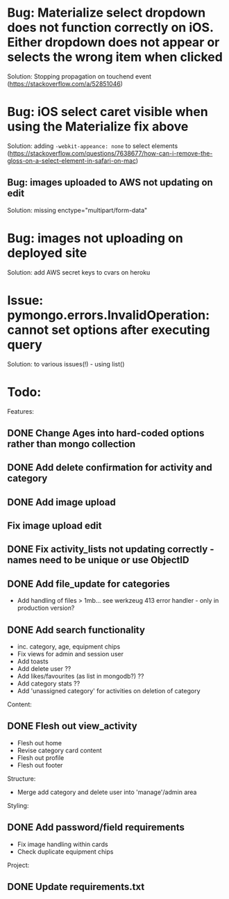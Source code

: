# Bug: Materialize select dropdown does not function correctly on iOS. Either dropdown does not appear or selects the wrong item when clicked
Solution: Stopping propagation on touchend event (https://stackoverflow.com/a/52851046)

# Bug: iOS select caret visible when using the Materialize fix above
Solution: adding `-webkit-appeance: none` to select elements (https://stackoverflow.com/questions/7638677/how-can-i-remove-the-gloss-on-a-select-element-in-safari-on-mac)


## Bug: images uploaded to AWS not updating on edit
Solution: missing enctype="multipart/form-data"

# Bug: images not uploading on deployed site
Solution: add AWS secret keys to cvars on heroku

# Issue: pymongo.errors.InvalidOperation: cannot set options after executing query
Solution: to various issues(!) - using list()


# Todo:

Features: 
## DONE Change Ages into hard-coded options rather than mongo collection
## DONE Add delete confirmation for activity and category
## DONE Add image upload
## Fix image upload edit
## DONE Fix activity_lists not updating correctly - names need to be unique or use ObjectID
## DONE Add file_update for categories
- Add handling of files > 1mb... see werkzeug 413 error handler - only in production version?
## DONE Add search functionality
  - inc. category, age, equipment chips
- Fix views for admin and session user
- Add toasts
- Add delete user ??
- Add likes/favourites (as list in mongodb?) ??
- Add category stats ??
- Add 'unassigned category' for activities on deletion of category


Content: 
## DONE Flesh out view_activity
- Flesh out home
- Revise category card content
- Flesh out profile
- Flesh out footer

Structure:
- Merge add category and delete user into 'manage'/admin area

Styling:
## DONE Add password/field requirements
- Fix image handling within cards
- Check duplicate equipment chips

Project:
## DONE Update requirements.txt